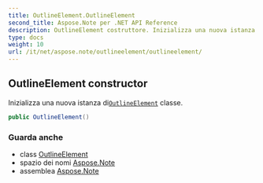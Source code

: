 ```yaml
---
title: OutlineElement.OutlineElement
second_title: Aspose.Note per .NET API Reference
description: OutlineElement costruttore. Inizializza una nuova istanza diOutlineElement classe.
type: docs
weight: 10
url: /it/net/aspose.note/outlineelement/outlineelement/
---
```

## OutlineElement constructor

Inizializza una nuova istanza di[`OutlineElement`](../) classe.

```csharp
public OutlineElement()
```

### Guarda anche

* class [OutlineElement](../)
* spazio dei nomi [Aspose.Note](../../outlineelement/)
* assemblea [Aspose.Note](../../../)


